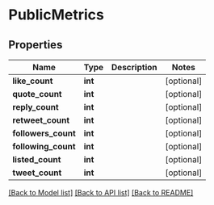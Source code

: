 # PublicMetrics

## Properties
Name | Type | Description | Notes
------------ | ------------- | ------------- | -------------
**like_count** | **int** |  | [optional] 
**quote_count** | **int** |  | [optional] 
**reply_count** | **int** |  | [optional] 
**retweet_count** | **int** |  | [optional] 
**followers_count** | **int** |  | [optional] 
**following_count** | **int** |  | [optional] 
**listed_count** | **int** |  | [optional] 
**tweet_count** | **int** |  | [optional] 

[[Back to Model list]](../README.md#documentation-for-models) [[Back to API list]](../README.md#documentation-for-api-endpoints) [[Back to README]](../README.md)

